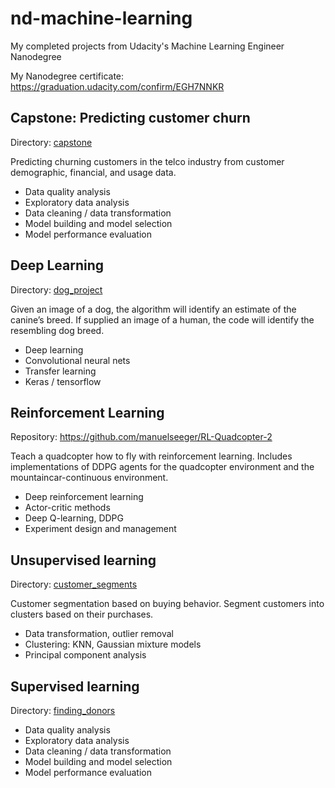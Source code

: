 # nd-machine-learning
My completed projects from Udacity's Machine Learning Engineer Nanodegree

My Nanodegree certificate: https://graduation.udacity.com/confirm/EGH7NNKR

## Capstone: Predicting customer churn
Directory: [capstone](capstone)

Predicting churning customers in the telco industry from customer demographic, financial, and usage data.
* Data quality analysis
* Exploratory data analysis
* Data cleaning / data transformation
* Model building and model selection
* Model performance evaluation 

## Deep Learning
Directory: [dog_project](dog_project)

Given an image of a dog, the algorithm will identify an estimate of the canine’s breed. If supplied an image of a human, the code will identify the resembling dog breed.
* Deep learning
* Convolutional neural nets
* Transfer learning
* Keras / tensorflow

## Reinforcement Learning
Repository: https://github.com/manuelseeger/RL-Quadcopter-2

Teach a quadcopter how to fly with reinforcement learning. Includes implementations of DDPG agents for the quadcopter environment and the mountaincar-continuous environment.   
* Deep reinforcement learning
* Actor-critic methods
* Deep Q-learning, DDPG
* Experiment design and management

## Unsupervised learning
Directory: [customer_segments](customer_segments)

Customer segmentation based on buying behavior. Segment customers into clusters based on their purchases.
* Data transformation, outlier removal 
* Clustering: KNN, Gaussian mixture models
* Principal component analysis

## Supervised learning
Directory: [finding_donors](finding_donors)

* Data quality analysis
* Exploratory data analysis
* Data cleaning / data transformation
* Model building and model selection
* Model performance evaluation 
